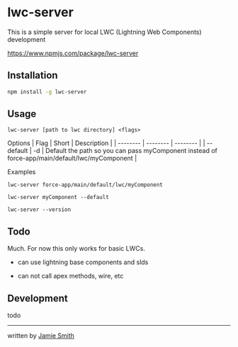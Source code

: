 # lwc-server

This is a simple server for local LWC (Lightning Web Components) development

<https://www.npmjs.com/package/lwc-server>

## Installation

```bash
npm install -g lwc-server
```

## Usage

`lwc-server [path to lwc directory] <flags>`

Options
| Flag | Short | Description |
| -------- | -------- | -------- |
| --default   | -d    | Default the path so you can pass myComponent instead of force-app/main/default/lwc/myComponent |

Examples

`lwc-server force-app/main/default/lwc/myComponent`

`lwc-server myComponent --default`

`lwc-server --version`

## Todo

Much. For now this only works for basic LWCs.

- can use lightning base components and slds

- can not call apex methods, wire, etc

## Development

todo

---

written by [Jamie Smith](https://jsmith.dev)
